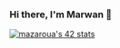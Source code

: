 ### Hi there, I'm Marwan 👋

[![mazaroua's 42 stats](https://badge.mediaplus.ma/binary/mazaroua)](https://github.com/oakoudad/badge42)

